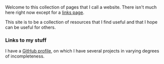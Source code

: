 Welcome to this collection of pages that I call a website. There isn't much here right now except for a [links page](/links.html).

This site is to be a collection of resources that I find useful and that I hope can be useful for others.

### Links to my stuff
I have a [GitHub profile](https://github.com/Alex-Addy), on which I have several projects in varying degrees of incompleteness.

